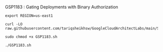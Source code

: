 GSP1183 :  Gating Deployments with Binary Authorization 

```
export REGION=us-east1
```

```
curl -LO raw.githubusercontent.com/tariqsheikhsw/GoogleCloudArchitectLabs/main/Solutions/GSP1183.sh

sudo chmod +x GSP1183.sh

./GSP1183.sh
```
